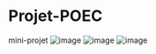 # Projet-POEC
mini-projet
![image](https://user-images.githubusercontent.com/75574677/111890347-dbeb9700-89e8-11eb-8859-2cc97c63eaf6.png)
![image](https://user-images.githubusercontent.com/75574677/111890373-0dfcf900-89e9-11eb-95b9-c8df806fff11.png)
![image](https://user-images.githubusercontent.com/75574677/111890391-3be23d80-89e9-11eb-93c9-c1fa0926aac1.png)
